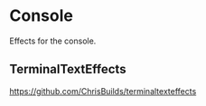 # Console

Effects for the console.

## TerminalTextEffects

<https://github.com/ChrisBuilds/terminaltexteffects>
